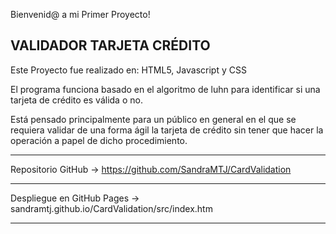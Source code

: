 Bienvenid@ a mi Primer Proyecto! 

VALIDADOR TARJETA CRÉDITO
------------------

Este Proyecto fue realizado en: HTML5, Javascript y CSS

El programa funciona basado en el algoritmo de luhn para identificar si una tarjeta de crédito es válida o no.

Está pensado principalmente para un público en general en el que se requiera validar de una forma ágil la tarjeta de crédito sin tener que hacer la operación a papel de dicho procedimiento.

-------------------

Repositorio GitHub -> https://github.com/SandraMTJ/CardValidation

--------------

Despliegue en GitHub Pages -> sandramtj.github.io/CardValidation/src/index.htm

-------------------
